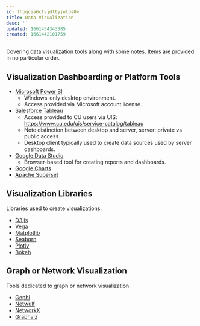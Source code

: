 ```yaml
---
id: fhpqcia6cfvjdt6yjulbs0v
title: Data Visualization
desc: ''
updated: 1661454343385
created: 1661442101759
---
```


Covering data visualization tools along with some notes. Items are provided in no particular order.

## Visualization Dashboarding or Platform Tools

- [Microsoft Power BI](https://powerbi.microsoft.com/en-us/)
  - Windows-only desktop environment.
  - Access provided via Microsoft account license.
- [Salesforce Tableau](https://www.tableau.com/)
  - Access provided to CU users via UIS: <https://www.cu.edu/uis/service-catalog/tableau>
  - Note distinction between desktop and server, server: private vs public access.
  - Desktop client typically used to create data sources used by server dashboards.
- [Google Data Studio](https://developers.google.com/datastudio/)
  - Browser-based tool for creating reports and dashboards.
- [Google Charts](https://developers.google.com/chart/)
- [Apache Superset](https://superset.apache.org/)

## Visualization Libraries

Libraries used to create visualizations.

- [D3.js](https://d3js.org/)
- [Vega](https://vega.github.io/vega/)
- [Matplotlib](https://matplotlib.org/)
- [Seaborn](https://seaborn.pydata.org/)
- [Plotly](https://plotly.com/)
- [Bokeh](https://bokeh.org/)

## Graph or Network Visualization

Tools dedicated to graph or network visualization.

- [Gephi](https://gephi.org/)
- [Netwulf](https://netwulf.readthedocs.io/en/latest/)
- [NetworkX](https://networkx.org/)
- [Graphviz](https://graphviz.org/)
